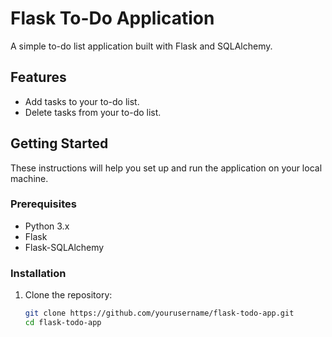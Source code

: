 # Flask To-Do Application

A simple to-do list application built with Flask and SQLAlchemy.

## Features

- Add tasks to your to-do list.
- Delete tasks from your to-do list.

## Getting Started

These instructions will help you set up and run the application on your local machine.

### Prerequisites

- Python 3.x
- Flask
- Flask-SQLAlchemy

### Installation

1. Clone the repository:

   ```bash
   git clone https://github.com/yourusername/flask-todo-app.git
   cd flask-todo-app
